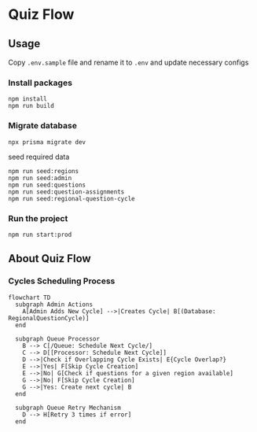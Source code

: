# Quiz Flow

## Usage

Copy `.env.sample` file and rename it to `.env` and update necessary configs

### Install packages

```shell
npm install
npm run build
```

### Migrate database

```shell
npx prisma migrate dev
```

seed required data

```shell
npm run seed:regions
npm run seed:admin
npm run seed:questions
npm run seed:question-assignments
npm run seed:regional-question-cycle
```

### Run the project

```shell
npm run start:prod
```

## About Quiz Flow

### Cycles Scheduling Process

```mermaid
flowchart TD
  subgraph Admin Actions
    A[Admin Adds New Cycle] -->|Creates Cycle| B[(Database: RegionalQuestionCycle)]
  end
  
  subgraph Queue Processor
    B --> C[/Queue: Schedule Next Cycle/]
    C --> D[[Processor: Schedule Next Cycle]]
    D -->|Check if Overlapping Cycle Exists| E{Cycle Overlap?}
    E -->|Yes| F[Skip Cycle Creation]
    E -->|No| G[Check if questions for a given region available]
    G -->|No| F[Skip Cycle Creation]
    G -->|Yes: Create next cycle| B
  end

  subgraph Queue Retry Mechanism
    D --> H[Retry 3 times if error]
  end
```
